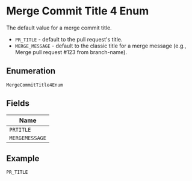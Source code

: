 
# Merge Commit Title 4 Enum

The default value for a merge commit title.

- `PR_TITLE` - default to the pull request's title.
- `MERGE_MESSAGE` - default to the classic title for a merge message (e.g., Merge pull request #123 from branch-name).

## Enumeration

`MergeCommitTitle4Enum`

## Fields

| Name |
|  --- |
| `PRTITLE` |
| `MERGEMESSAGE` |

## Example

```
PR_TITLE
```

